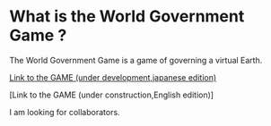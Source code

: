 # What is the World Government Game ?

The World Government Game is a game of governing a virtual Earth.

[Link to the GAME (under development,japanese edition)](http://153.127.39.194/a1/post_index.php)

[Link to the GAME (under construction,English edition)]

I am looking for collaborators.
 

